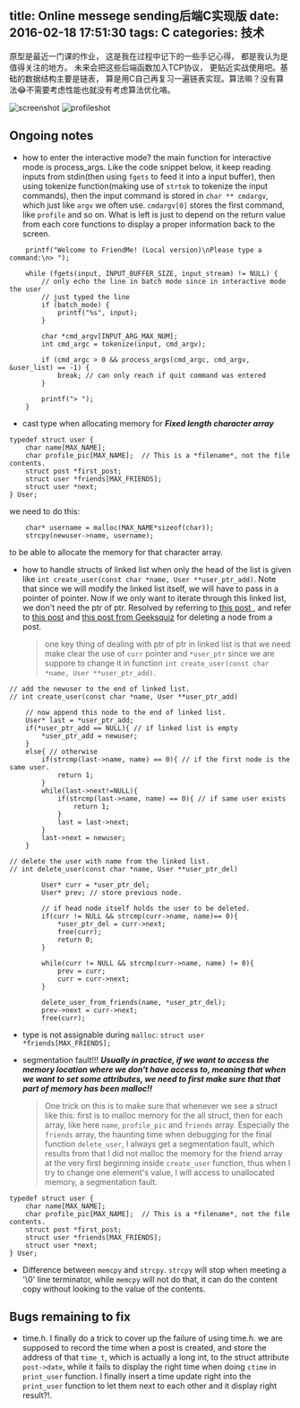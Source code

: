title: Online messege sending后端C实现版
date: 2016-02-18 17:51:30
tags: C
categories: 技术
---

原型是最近一门课的作业， 这是我在过程中记下的一些手记心得， 都是我认为是值得关注的地方。 未来会把这些后端函数加入TCP协议， 更贴近实战使用吧。基础的数据结构主要是链表， 算是用C自己再复习一遍链表实现。算法嘛？没有算法😂不需要考虑性能也就没有考虑算法优化咯。

<!-- more -->

![screenshot](http://ww3.sinaimg.cn/large/c5ee78b5gw1f149fxx25oj21360w6n5z.jpg)
![profileshot](http://ww4.sinaimg.cn/large/c5ee78b5gw1f149r4zqkaj213e0zgajd.jpg)

## Ongoing notes

- how to enter the interactive mode? the main function for interactive mode is process_args. Like the code snippet below, it keep reading inputs from stdin(then using `fgets` to feed it into a input buffer), then using tokenize function(making use of `strtok` to tokenize the input commands), then the input command is stored in `char ** cmdargv`, which just like `argv` we often use. `cmdargv[0]` stores the first command, like `profile` and so on. What is left is just to depend on the return value from each core functions to display a proper information back to the screen.  

```
    printf("Welcome to FriendMe! (Local version)\nPlease type a command:\n> ");
    
    while (fgets(input, INPUT_BUFFER_SIZE, input_stream) != NULL) {
        // only echo the line in batch mode since in interactive mode the user
        // just typed the line
        if (batch_mode) {
            printf("%s", input);
        }

        char *cmd_argv[INPUT_ARG_MAX_NUM];
        int cmd_argc = tokenize(input, cmd_argv);

        if (cmd_argc > 0 && process_args(cmd_argc, cmd_argv, &user_list) == -1) {
            break; // can only reach if quit command was entered
        }

        printf("> ");
    }
```



- cast type when allocating memory for **_Fixed length character array_**

```
typedef struct user {
    char name[MAX_NAME];
    char profile_pic[MAX_NAME];  // This is a *filename*, not the file contents.
    struct post *first_post;
    struct user *friends[MAX_FRIENDS];
    struct user *next;
} User;
```

we need to do this:

```
	char* username = malloc(MAX_NAME*sizeof(char));
	strcpy(newuser->name, username);
```

to be able to allocate the memory for that character array. 

- how to handle structs of linked list when only the head of the list is given like `int create_user(const char *name, User **user_ptr_add)`. Note that since we will modify the linked list itself, we will have to pass in a pointer of pointer. Now if we only want to iterate through this linked list, we don't need the ptr of ptr. Resolved by referring to [this post ](http://geeksquiz.com/linked-list-set-2-inserting-a-node/), and refer to [this post](https://www.cs.bu.edu/teaching/c/linked-list/delete/) and [this post from Geeksquiz](http://geeksquiz.com/linked-list-set-3-deleting-node/) for deleting a node from a post. 
  > one key thing of dealing with ptr of ptr in linked list is that we need make clear the use of `curr` pointer and `*user_ptr` since we are suppore to change it in function `int create_user(const char *name, User **user_ptr_add)`. 

```
// add the newuser to the end of linked list.
// int create_user(const char *name, User **user_ptr_add) 

	// now append this node to the end of linked list.
	User* last = *user_ptr_add;
	if(*user_ptr_add == NULL){ // if linked list is empty
		*user_ptr_add = newuser;
	}
	else{ // otherwise
		if(strcmp(last->name, name) == 0){ // if the first node is the same user.
			return 1;
		}
		while(last->next!=NULL){
			if(strcmp(last->name, name) == 0){ // if same user exists
				return 1;
			}
			last = last->next;
		}
		last->next = newuser;
	}
```

```
// delete the user with name from the linked list.
// int delete_user(const char *name, User **user_ptr_del)

		User* curr = *user_ptr_del;
		User* prev; // store previous node.

		// if head node itself holds the user to be deleted.
		if(curr != NULL && strcmp(curr->name, name)== 0){
			*user_ptr_del = curr->next;
			free(curr);
			return 0;
		}

		while(curr != NULL && strcmp(curr->name, name) != 0){
			prev = curr;
			curr = curr->next;
		}

		delete_user_from_friends(name, *user_ptr_del);
		prev->next = curr->next;
		free(curr);
```

- type is not assignable during `malloc`: `struct user *friends[MAX_FRIENDS];`

- segmentation fault!!! **_Usually in practice, if we want to access the memory location where we don't have access to, meaning that when we want to set some attributes, we need to first make sure that that part of memory has been malloc!!_**
  > One trick on this is to make sure that whenever we see a struct like this: first is to malloc memory for the all struct, then for each array, like here `name`, `profile_pic` and `friends` array. Especially the `friends` array, the haunting time when debugging for the final function `delete_user`, I always get a segmentation fault, which results from that I did not malloc the memory for the friend array at the very first beginning inside `create_user` function, thus when I try to change one element's value, I will access to unallocated memory, a segmentation fault.

```
typedef struct user {
    char name[MAX_NAME];
    char profile_pic[MAX_NAME];  // This is a *filename*, not the file contents.
    struct post *first_post;
    struct user *friends[MAX_FRIENDS];
    struct user *next;
} User;
```

- Difference between `memcpy` and `strcpy`. `strcpy` will stop when meeting a '\0' line terminator, while `memcpy` will not do that, it can do the content copy without looking to the value of the contents.

## Bugs remaining to fix

- time.h. I finally do a trick to cover up the failure of using time.h. we are supposed to record the time when a post is created, and store the address of that `time_t`, which is actually a long int, to the struct attribute `post->date`, while it fails to display the right time when doing `ctime` in `print_user` function. I finally insert a time update right into the `print_user` function to let them next to each other and it display right result?!.